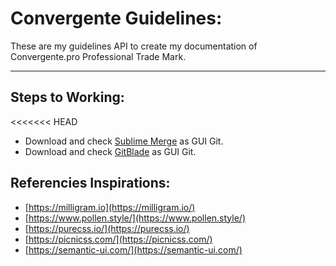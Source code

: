 # Convergente Guidelines:

These are my guidelines API to create my documentation of Convergente.pro Professional Trade Mark.

---

## Steps to Working: 

<<<<<<< HEAD
- Download and check [Sublime Merge](https://www.sublimemerge.com/) as GUI Git. 
- Download and check [GitBlade](https://www.gitblade.com/) as GUI Git.

## Referencies Inspirations:

-   [https://milligram.io](https://milligram.io/)
-   [https://www.pollen.style/](https://www.pollen.style/)
-   [https://purecss.io/](https://purecss.io/)
-   [https://picnicss.com/](https://picnicss.com/)
-   [https://semantic-ui.com/](https://semantic-ui.com/)
